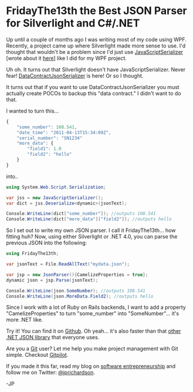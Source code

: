 <!--
author: JP
publish: Thu Aug 11 2011 19:01:33 GMT-0500 (CDT)
status: publish
type: post
link: https://procbits.wordpress.com/2011/08/11/fridaythe13th-the-best-json-parser-for-silverlight-and-net/
tags: C#, Silverlight, WPF
slug: 2011/08/11/fridaythe13th-the-best-json-parser-for-silverlight-and-net
-->

FridayThe13th the Best JSON Parser for Silverlight and C#/.NET
==============================================================

Up until a couple of months ago I was writing most of my code using WPF.
Recently, a project came up where Silverlight made more sense to use.
I'd thought that wouldn't be a problem since I'd just use
[JavaScriptSerializer](http://msdn.microsoft.com/en-us/library/system.web.script.serialization.javascriptserializer.aspx)
[wrote about it
[here](http://procbits.com/2011/04/21/quick-json-serializationdeserialization-in-c/ "here")]
like I did for my WPF project.

Uh oh. It turns out that Silverlight doesn't have JavaScriptSerializer.
Never fear!
[DataContractJsonSerializer](http://msdn.microsoft.com/en-us/library/system.runtime.serialization.json.datacontractjsonserializer(v=VS.95).aspx)
is here! Or so I thought.

It turns out that if you want to use DataContractJsonSerializer you must
actually create POCOs to backup this "data contract." I didn't want to
do that.

I wanted to turn this...

```javascript
{
    "some_number": 108.541,
    "date_time": "2011-04-13T15:34:09Z",
    "serial_number": "SN1234"
    "more_data": {
        "field1": 1.0
        "field2": "hello"
    }
}
```

into..

```csharp
using System.Web.Script.Serialization;

var jss = new JavaScriptSerializer();
var dict = jss.Deserialize<dynamic>(jsonText);

Console.WriteLine(dict["some_number"]); //outputs 108.541
Console.WriteLine(dict["more_data"]["field2"]); //outputs hello
```

So I set out to write my own JSON parser. I call it FridayThe13th... how
fitting huh? Now, using either Silverlight or .NET 4.0, you can parse
the previous JSON into the following:

```csharp
using FridayThe13th;

var jsonText = File.ReadAllText("mydata.json");

var jsp = new JsonParser(){CamelizeProperties = true};
dynamic json = jsp.Parse(jsonText);

Console.WriteLine(json.SomeNumber); //outputs 108.541
Console.WriteLine(json.MoreData.Field2); //outputs hello
```

Since I work with a lot of Ruby on Rails backends, I want to add a
property "CamelizeProperties" to turn "some\_number" into
"SomeNumber"... it's more .NET like.

Try it! You can find it on
[Github](https://github.com/jprichardson/FridayThe13th). Oh yeah... it's
also faster than that [other .NET JSON
library](http://json.codeplex.com/) that everyone uses.

Are you a [Git](http://gitpilot.com) user? Let me help you make project
management with Git simple. Checkout [Gitpilot](http://gitpilot.com).

If you made it this far, read my blog on [software
entrepreneurship](http://techneur.com) and follow me on Twitter:
[@jprichardson](http://twitter.com/jprichardson).

-JP
